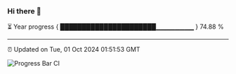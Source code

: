 ### Hi there 👋

⏳ Year progress { ██████████████████████▁▁▁▁▁▁▁▁ } 74.88 %

---

⏰ Updated on Tue, 01 Oct 2024 01:51:53 GMT

![Progress Bar CI](https://github.com/ZhaoGui/ZhaoGui/workflows/Progress%20Bar%20CI/badge.svg)

